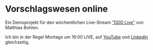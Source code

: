 # Vorschlagswesen online

Ein Demoprojekt für den wöchentlichen Live-Stream ["DDD Live"](https://www.youtube.com/watch?v=gPTqIkAPlmY&list=PLpszRqioXLLHYwSfHDTqN0zyZlGTaZ7zk) von Matthias Bohlen.

Ich bin in der Regel Montags um 16:00 LIVE, auf [YouTube](https://www.youtube.com/@MatthiasBohlen) und [LinkedIn](https://www.linkedin.com/in/matthiasbohlen/) gleichzeitig.
